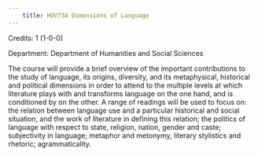 ```yaml
---
    title: HUV734 Dimensions of Language
---
```

Credits: 1 (1-0-0)

Department: Department of Humanities and Social Sciences

The course will provide a brief overview of the important contributions to the study of language, its origins, diversity, and its metaphysical, historical and political dimensions in order to attend to the multiple levels at which literature plays with and transforms language on the one hand, and is conditioned by on the other. A range of readings will be used to focus on: the relation between language use and a particular historical and social situation, and the work of literature in defining this relation; the politics of language with respect to state, religion, nation, gender and caste; subjectivity in language; metaphor and metonymy, literary stylistics and rhetoric; agrammaticality.